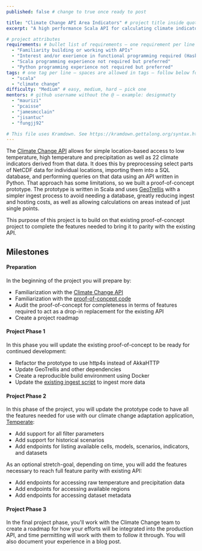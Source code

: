 ```yaml
---
published: false # change to true once ready to post

title: "Climate Change API Area Indicators" # project title inside quotes
excerpt: "A high performance Scala API for calculating climate indicators over geospatial areas" # shows on project list page

# project attributes
requirements: # bullet list of requirements – one requirement per line – follow below format
  - "Familiarity building or working with APIs"
  - "Interest and/or exerience in functional programming required (Haskell, Scala, ML, etc.)"
  - "Scala programming experience not required but preferred"
  - "Python programming experience not required but preferred"
tags: # one tag per line – spaces are allowed in tags – follow below format
  - "scala"
  - "climate change"
difficulty: "Medium" # easy, medium, hard – pick one
mentors: # github username without the @ – example: designmatty
  - "maurizi"
  - "pcaisse"
  - "jamesmcclain"
  - "jisantuc"
  - "fungjj92"

# This file uses Kramdown. See https://kramdown.gettalong.org/syntax.html for syntax
---
```


The [Climate Change API](https://climate.azavea.com/) allows for simple location-based access to low temperature, high temperature and precipitation as well as 22 climate indicators derived from that data. It does this by preprocessing select parts of NetCDF data for individual locations, importing them into a SQL database, and performing queries on that data using an API written in Python. That approach has some limitations, so we built a proof-of-concept prototype. The prototype is written in Scala and uses [GeoTrellis](https://geotrellis.io) with a simpler ingest process to avoid needing a database, greatly reducing ingest and hosting costs, as well as allowing calculations on areas instead of just single points.

This purpose of this project is to build on that existing proof-of-concept project to complete the features needed to bring it to parity with the existing API.

## Milestones

#### Preparation

In the beginning of the project you will prepare by:

- Familiarization with the [Climate Change API](https://docs.climate.azavea.com/)
- Familiarization with the [proof-of-concept code](https://github.com/azavea/climate-backend)
- Audit the proof-of-concept for completeness in terms of features required to act as a drop-in replacement for the existing API
- Create a project roadmap

#### Project Phase 1

In this phase you will update the existing proof-of-concept to be ready for continued development:

- Refactor the prototype to use http4s instead of AkkaHTTP
- Update GeoTrellis and other dependencies
- Create a reproducible build environment using Docker
- Update the [existing ingest script](https://gist.github.com/jamesmcclain/d7301ba770477296348765a6d73feabf) to ingest more data

#### Project Phase 2

In this phase of the project, you will update the prototype code to have all the features needed for use with our climate change adaptation application, [Temperate](https://temperate.io):

 - Add support for all filter parameters
 - Add support for historical scenarios
 - Add endpoints for listing available cells, models, scenarios, indicators, and datasets

As an optional stretch-goal, depending on time, you will add the features necessary to reach full feature parity with existing API:
 - Add endpoints for accessing raw temperature and precipitation data
 - Add endpoints for accessing available regions
 - Add endpoints for accessing dataset metadata

#### Project Phase 3

In the final project phase, you'll work with the Climate Change team to create a roadmap for how your efforts will be integrated into the production API, and time permitting will work with them to follow it through. You will also document your experience in a blog post.
